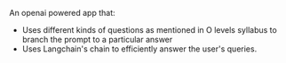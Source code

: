 An openai powered app that: 
* Uses different kinds of questions as mentioned in O levels syllabus to branch the prompt to a particular answer
* Uses Langchain's chain to efficiently answer the user's queries. 
